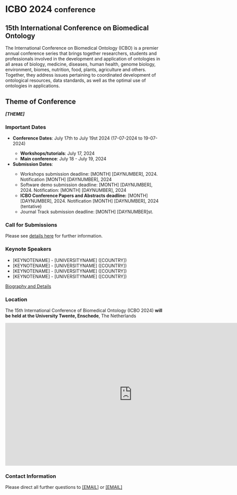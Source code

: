 <br>
<h1> ICBO 2024 <small>conference</small></h1>

## 15th International Conference on Biomedical Ontology 

The International Conference on Biomedical Ontology (ICBO) is a
premier annual conference series that brings together researchers,
students and professionals involved in the development and application
of ontologies in all areas of biology, medicine, diseases, human
health, genome biology, environment, biomes, nutrition, food, plants,
agriculture and others. Together, they address issues pertaining to
coordinated development of ontological resources, data standards, as
well as the optimal use of ontologies in applications.

## Theme of Conference 

<i> <b> [THEME] </b> </i>

### Important Dates 

  <ul>
    <li><b>Conference Dates</b>: July 17th to July 19st 2024 (17-07-2024 to 19-07-2024)</li> 
    <ul>
        <li><b>Workshops/tutorials</b>: July 17, 2024</li>
        <li><b>Main conference</b>: July 18 - July 19, 2024</li>
    </ul>
    <li><b>Submission Dates</b>:</li> 
    <ul>
        <li>Workshops submission deadline: [MONTH] [DAYNUMBER], 2024. Notification [MONTH] [DAYNUMBER], 2024</li>
        <li>Software demo submission deadline: [MONTH] [DAYNUMBER], 2024. Notification: [MONTH] [DAYNUMBER], 2024</li>
        <li> <b>ICBO Conference Papers and Abstracts deadline:</b> [MONTH] [DAYNUMBER], 2024. Notification [MONTH] [DAYNUMBER], 2024 (tentative)</li>
        <li>Journal Track submission deadline: [MONTH] [DAYNUMBER]st.</li>
    </ul>
  </ul>

### Call for Submissions 

Please see [details here](call.md) for further information.

### Keynote Speakers

<ul>
    <li>[KEYNOTENAME] - [UNIVERSITYNAME] ([COUNTRY]) </li>
    <li>[KEYNOTENAME] - [UNIVERSITYNAME] ([COUNTRY]) </li>
    <li>[KEYNOTENAME] - [UNIVERSITYNAME] ([COUNTRY]) </li>
    <li>[KEYNOTENAME] - [UNIVERSITYNAME] ([COUNTRY]) </li>
</ul>

[Biography and Details](keynotes.md)

### Location

The 15th International Conference of Biomedical Ontology (ICBO 2024) <b>will be held at the University Twente, Enschede</b>, The Netherlands

<iframe
    width="800" height="450" style="border:0"
    loading="lazy" allowfullscreen
    referrerpolicy="no-referrer-when-downgrade"
    src="https://www.google.com/maps/embed?pb=!1m18!1m12!1m3!1d3839.8147857178205!2d-47.87006482391447!3d-15.760934322134087!2m3!1f0!2f0!3f0!3m2!1i1024!2i768!4f13.1!3m3!1m2!1s0x935a3bb93dcc2a87%3A0x252273c52b767844!2sFaculdade%20de%20Ci%C3%AAncia%20da%20Informa%C3%A7%C3%A3o%20-%20FCI!5e0!3m2!1spt-BR!2sbr!4v1692644714293!5m2!1spt-BR!2sbr">
</iframe>    

### Contact Information 

Please direct all further questions to <a href="mailto:[EMAIL]?subject=Conference-Information">[EMAIL]</a> or <a href="mailto:[EMAIL]?subject=Conference-Information">[EMAIL]</a> 


